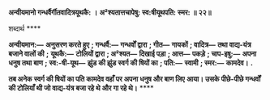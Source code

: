 **अन्वीयमानो गन्धर्वैर्गीतवादित्रयूथकै: ।** **अ²श्यतात्तचापेषु: स्व:षीयूथपति: स्मर: ॥ २२॥** 

शब्दार्थ **** 

**अन्वीयमान:—** **अनुसरण करते हुए** **; गन्धर्वै:—** **गन्धर्वों द्वारा** **; गीत—** **गायकों** **; वादित्र—** **तथा वाद्य-यंत्र बजाने वालों की** **;** **यूथकै:—** **टोलियों द्वारा** **; अ²श्यत—** **दिखाई पड़ा** **; आत्त—** **पकड़े** **; चाप-इषु:—** **अपना धनुष तथा बाण** **; स्व:-षी-यूथ—** **झुंड की झुंड स्वर्ग की षियों का** **; पति:—** **स्वामी** **; स्मर:—** **कामदेव।** **.** 

**तब अनेक स्वर्ग की षियों का पति कामदेव वहाँ पर अपना धनुष और बाण लिए** **आया। उसके पीछे-पीछे गन्धर्वों की टोलियाँ थी जो वाद्य-यंत्र बजा रहे थे और गा रहे थे।** **** 